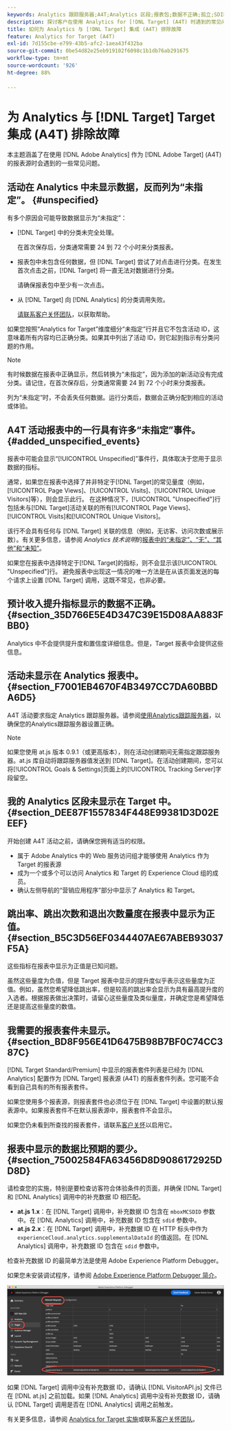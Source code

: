 ```yaml
---
keywords: Analytics 跟踪服务器;A4T;Analytics 区段;报表包;数据不正确;孤立;SDID;VisitorAPI.js;mboxMCSDID;虚拟;未指定
description: 探讨客户在使用 Analytics for [!DNL Target] (A4T) 时遇到的常见问题。
title: 如何为 Analytics 与 [!DNL Target] 集成 (A4T) 排除故障
feature: Analytics for Target (A4T)
exl-id: 7d155cbe-e799-43b5-afc2-1aea43f432ba
source-git-commit: 0be54d82e25eb919102f6098c1b1db76ab291675
workflow-type: tm+mt
source-wordcount: '926'
ht-degree: 88%

---
```


# 为 Analytics 与 [!DNL Target] Target 集成 (A4T) 排除故障

本主题涵盖了在使用 [!DNL Adobe Analytics] 作为 [!DNL Adobe Target] (A4T) 的报表源时会遇到的一些常见问题。

## 活动在 Analytics 中未显示数据，反而列为“未指定”。 {#unspecified}

有多个原因会可能导致数据显示为“未指定”：

* [!DNL Target] 中的分类未完全处理。

  在首次保存后，分类通常需要 24 到 72 个小时来分类报表。

* 报表包中未包含任何数据，但 [!DNL Target] 尝试了对点击进行分类。在发生首次点击之前，[!DNL Target] 将一直无法对数据进行分类。

  请确保报表包中至少有一次点击。

* 从 [!DNL Target] 向 [!DNL Analytics] 的分类调用失败。

  [请联系客户关怀团队](/help/main/cmp-resources-and-contact-information.md#reference_ACA3391A00EF467B87930A450050077C)，以获取帮助。

如果您按照“Analytics for Target”维度细分“未指定”行并且它不包含活动 ID，这意味着所有内容均已正确分类。如果其中列出了活动 ID，则它起到指示有分类问题的作用。

>[!NOTE]
>
>有时候数据在报表中正确显示，然后转换为“未指定”，因为添加的新活动没有完成分类。请记住，在首次保存后，分类通常需要 24 到 72 个小时来分类报表。
>
>列为“未指定”时，不会丢失任何数据。运行分类后，数据会正确分配到相应的活动或体验。

## A4T 活动报表中的一行具有许多“未指定”事件。 {#added_unspecified_events}

报表中可能会显示“[!UICONTROL Unspecified]”事件行，具体取决于您用于显示数据的指标。

通常，如果您在报表中选择了并非特定于[!DNL Target]的常见量度（例如，[!UICONTROL Page Views]、[!UICONTROL Visits]、[!UICONTROL Unique Visitors]等），则会显示此行。 在这种情况下，[!UICONTROL "Unspecified"]行包括未与[!DNL Target]活动关联的所有[!UICONTROL Page Views]、[!UICONTROL Visits]和[!UICONTROL Unique Visitors]。

该行不会具有任何与 [!DNL Target] 关联的信息（例如，无访客、访问次数或展示数）。有关更多信息，请参阅 *Analytics 技术说明*&#x200B;的[报表中的“未指定”、“无”、“其他”和“未知”](https://experienceleague.adobe.com/docs/analytics/technotes/unspecified.html?lang=zh-Hans)。

如果您在报表中选择特定于[!DNL Target]的指标，则不会显示该[!UICONTROL "Unspecified"]行。 避免报表中出现这一情况的唯一方法是在从该页面发送的每个请求上设置 [!DNL Target] 调用，这既不常见，也非必要。

## 预计收入提升指标显示的数据不正确。 {#section_35D766E5E4D347C39E15D08AA883FBB0}

Analytics 中不会提供提升度和置信度详细信息。但是，Target 报表中会提供这些信息。

## 活动未显示在 Analytics 报表中。 {#section_F7001EB4670F4B3497CC7DA60BBDA6D5}

A4T 活动要求指定 Analytics 跟踪服务器。请参阅[使用Analytics跟踪服务器](/help/main/c-integrating-target-with-mac/a4t/analytics-tracking-server.md#task_72077BA7E93C4A65A715A18F32228823)，以确保您的Analytics跟踪服务器设置正确。

>[!NOTE]
>
>如果您使用 at.js 版本 0.9.1（或更高版本），则在活动创建期间无需指定跟踪服务器。at.js 库自动将跟踪服务器值发送到 [!DNL Target]。在活动创建期间，您可以将[!UICONTROL Goals & Settings]页面上的[!UICONTROL Tracking Server]字段留空。

## 我的 Analytics 区段未显示在 Target 中。 {#section_DEE87F1557834F448E99381D3D02EEEF}

开始创建 A4T 活动之前，请确保您拥有适当的权限。

* 属于 Adobe Analytics 中的 Web 服务访问组才能够使用 Analytics 作为 Target 的报表源
* 成为一个或多个可以访问 Analytics 和 Target 的 Experience Cloud 组的成员。
* 确认左侧导航的“营销应用程序”部分中显示了 Analytics 和 Target。

## 跳出率、跳出次数和退出次数量度在报表中显示为正值。 {#section_B5C3D56EF0344407AE67ABEB93037F5A}

这些指标在报表中显示为正值是已知问题。

虽然这些量度为负值，但是 Target 报表中显示的提升度似乎表示这些量度为正值。例如，虽然您希望降低跳出率，但是较高的跳出率会显示为具有最高提升度的入选者。根据报表做出决策时，请留心这些量度及类似量度，并确定您是希望降低还是提高这些量度的数值。

## 我需要的报表套件未显示。 {#section_BD8F956E41D6475B98B7BF0C74CC387C}

[!DNL Target Standard/Premium] 中显示的报表套件列表是已经为 [!DNL Analytics] 配置作为 [!DNL Target] 报表源 (A4T) 的报表套件列表。您可能不会看到自己具有的所有报表套件。

如果您使用多个报表源，则报表套件也必须位于在 [!DNL Target] 中设置的默认报表源中。如果报表套件不在默认报表源中，报表套件不会显示。

如果您仍未看到所查找的报表套件，请联系[客户关怀](/help/main/cmp-resources-and-contact-information.md#reference_ACA3391A00EF467B87930A450050077C)以启用它。

## 报表中显示的数据比预期的要少。 {#section_75002584FA63456D8D9086172925DD8D}

请检查您的实施，特别是要检查访客符合体验条件的页面，并确保 [!DNL Target] 和 [!DNL Analytics] 调用中的补充数据 ID 相匹配。

* **at.js 1.x**：在 [!DNL Target] 调用中，补充数据 ID 包含在 `mboxMCSDID` 参数中。在 [!DNL Analytics] 调用中，补充数据 ID 包含在 `sdid` 参数中。
* **at.js 2.x**：在 [!DNL Target] 调用中，补充数据 ID 在 HTTP 标头中作为 `experienceCloud.analytics.supplementalDataId` 的值返回。在 [!DNL Analytics] 调用中，补充数据 ID 包含在 `sdid` 参数中。

检查补充数据 ID 的最简单方法是使用 Adobe Experience Platform Debugger。

如果您未安装调试程序，请参阅 [Adobe Experience Platform Debugger 简介](https://experienceleague.adobe.com/docs/platform-learn/tutorials/data-ingestion/web-sdk/introduction-to-the-experience-platform-debugger.html?lang=zh-Hans)。

![调试程序](/help/main/c-integrating-target-with-mac/a4t/assets/debugger.png)

如果 [!DNL Target] 调用中没有补充数据 ID，请确认 [!DNL VisitorAPI.js] 文件已在 [!DNL at.js] 之前加载。如果 [!DNL Analytics] 调用中没有补充数据 ID，请确认 [!DNL Target] 调用是否在 [!DNL Analytics] 调用之前触发。

有关更多信息，请参阅 [Analytics for Target 实施](/help/main/c-integrating-target-with-mac/a4t/a4timplementation.md#concept_CE78750AC2A4487D8ACD9369B3EAC85A)或联系[客户关怀团队](/help/main/cmp-resources-and-contact-information.md#reference_ACA3391A00EF467B87930A450050077C)。
